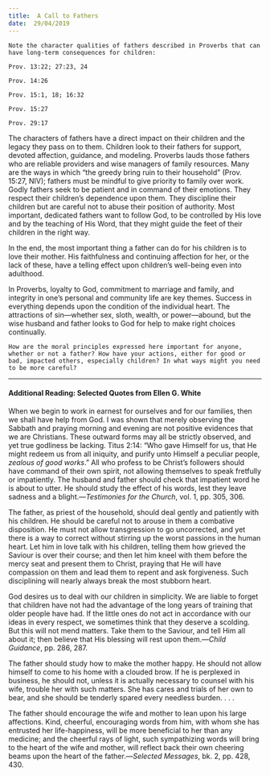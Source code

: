```yaml
---
title:  A Call to Fathers
date:  29/04/2019
---
```


`Note the character qualities of fathers described in Proverbs that can have long-term consequences for children:`

`Prov. 13:22; 27:23, 24`

`Prov. 14:26`

`Prov. 15:1, 18; 16:32`

`Prov. 15:27`

`Prov. 29:17`

The characters of fathers have a direct impact on their children and the legacy they pass on to them. Children look to their fathers for support, devoted affection, guidance, and modeling. Proverbs lauds those fathers who are reliable providers and wise managers of family resources. Many are the ways in which “the greedy bring ruin to their household” (Prov. 15:27, NIV); fathers must be mindful to give priority to family over work. Godly fathers seek to be patient and in command of their emotions. They respect their children’s dependence upon them. They discipline their children but are careful not to abuse their position of authority. Most important, dedicated fathers want to follow God, to be controlled by His love and by the teaching of His Word, that they might guide the feet of their children in the right way.

In the end, the most important thing a father can do for his children is to love their mother. His faithfulness and continuing affection for her, or the lack of these, have a telling effect upon children’s well-being even into adulthood.

In Proverbs, loyalty to God, commitment to marriage and family, and integrity in one’s personal and community life are key themes. Success in everything depends upon the condition of the individual heart. The attractions of sin—whether sex, sloth, wealth, or power—abound, but the wise husband and father looks to God for help to make right choices continually.

`How are the moral principles expressed here important for anyone, whether or not a father? How have your actions, either for good or bad, impacted others, especially children? In what ways might you need to be more careful?`

---

#### Additional Reading: Selected Quotes from Ellen G. White

When we begin to work in earnest for ourselves and for our families, then we shall have help from God. I was shown that merely observing the Sabbath and praying morning and evening are not positive evidences that we are Christians. These outward forms may all be strictly observed, and yet true godliness be lacking. Titus 2:14: “Who gave Himself for us, that He might redeem us from all iniquity, and purify unto Himself a peculiar people, _zealous of good works_.” All who profess to be Christ’s followers should have command of their own spirit, not allowing themselves to speak fretfully or impatiently. The husband and father should check that impatient word he is about to utter. He should study the effect of his words, lest they leave sadness and a blight.—_Testimonies for the Church_, vol. 1, pp. 305, 306. 

The father, as priest of the household, should deal gently and patiently with his children. He should be careful not to arouse in them a combative disposition. He must not allow transgression to go uncorrected, and yet there is a way to correct without stirring up the worst passions in the human heart. Let him in love talk with his children, telling them how grieved the Saviour is over their course; and then let him kneel with them before the mercy seat and present them to Christ, praying that He will have compassion on them and lead them to repent and ask forgiveness. Such disciplining will nearly always break the most stubborn heart. 

God desires us to deal with our children in simplicity. We are liable to forget that children have not had the advantage of the long years of training that older people have had. If the little ones do not act in accordance with our ideas in every respect, we sometimes think that they deserve a scolding. But this will not mend matters. Take them to the Saviour, and tell Him all about it; then believe that His blessing will rest upon them.—_Child Guidance_, pp. 286, 287.

The father should study how to make the mother happy. He should not allow himself to come to his home with a clouded brow. If he is perplexed in business, he should not, unless it is actually necessary to counsel with his wife, trouble her with such matters. She has cares and trials of her own to bear, and she should be tenderly spared every needless burden. . . . 

The father should encourage the wife and mother to lean upon his large affections. Kind, cheerful, encouraging words from him, with whom she has entrusted her life-happiness, will be more beneficial to her than any medicine; and the cheerful rays of light, such sympathizing words will bring to the heart of the wife and mother, will reflect back their own cheering beams upon the heart of the father.—_Selected Messages_, bk. 2, pp. 428, 430.